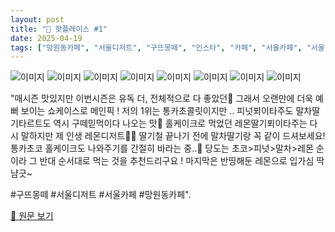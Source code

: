 ```yaml
---
layout: post
title: "📍 핫플레이스 #1"
date: 2025-04-19
tags: ["망원동카페", "서울디저트", "구뜨몽떼", "인스타", "카페", "서울카페", "서울"]
---
```


![이미지](/assets/images/-1-0.jpg)
![이미지](/assets/images/-1-1.jpg)
![이미지](/assets/images/-1-2.jpg)
![이미지](/assets/images/-1-3.jpg)
![이미지](/assets/images/-1-4.jpg)
![이미지](/assets/images/-1-5.jpg)
![이미지](/assets/images/-1-6.jpg)
![이미지](/assets/images/-1-7.jpg)

"매시즌 맛있지만 이번시즌은 유독 더, 전체적으로 다 좋았던💖 그래서 오랜만에 더욱 예뻐 보이는 쇼케이스로 메인픽 ! 저의 1위는 통카초콜릿이지만 .. 피넛푀이타주도 말차딸기타르트도 역시 구떼믿먹이다 나오는 맛🥺 홀케이크로 먹었던 레몬딸기푀이타주는 다시 말하지만 제 인생 레몬디저트🍋🍓 딸기철 끝나기 전에 말차딸기랑 꼭 같이 드셔보세요! 통카초코 홀케이크도 나와주기를 간절히 바라는 중..🤎
당도는 초코>피넛>말차>레몬 순이라 그 반대 순서대로 먹는 것을 추천드리구요 ! 마지막은 반띵해둔 레몬으로 입가심 딱냠긋~

#구뜨몽떼 #서울디저트 #서울카페 #망원동카페".

[🔗 원문 보기](https://www.instagram.com/p/DGSsspiJI8K/)
